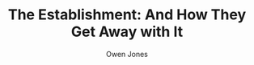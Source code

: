 ---
title: "The Establishment: And How They Get Away with It"
author: "Owen   Jones"
isbn: "1846147190"
isbn13: "9781846147197"
rating: "4"
publisher: "Allen Lane"
pages: "358"
publishYear: "2014"
read: "2019"
goodreads_id: "23120225"
language: "en"
---